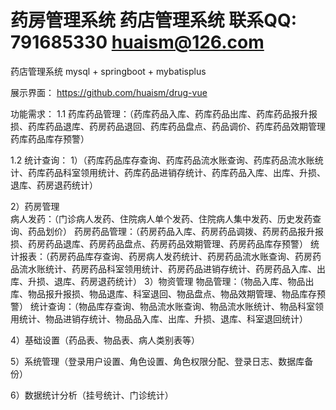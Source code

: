 # 药房管理系统 药店管理系统  联系QQ: 791685330 huaism@126.com


药店管理系统 mysql + springboot + mybatisplus

展示界面：
https://github.com/huaism/drug-vue

功能需求：
1.1 药库药品管理：（药库药品入库、药库药品出库、药库药品报升报损、药库药品退库、药房药品退回、药库药品盘点、药品调价、药库药品效期管理
  药库药品库存预警）   
  
1.2 统计查询：
1）（药库药品库存查询、药库药品流水账查询、药库药品流水账统计、药库药品科室领用统计、药库药品进销存统计、药库药品入库、出库、升损、退库、药房退药统计） 

2）药房管理   
  病人发药：（门诊病人发药、住院病人单个发药、住院病人集中发药、历史发药查询、药品划价） 
  药房药品管理：（药房药品入库、药房药品调拨、药房药品报升报损、药房药品退库、药房药品盘点、药房药品效期管理、药房药品库存预警） 
  统计报表：（药房药品库存查询、药房病人发药统计、药房药品流水账查询、药房药品流水账统计、药房药品科室领用统计、药房药品进销存统计、药房药品入库、出库、升损、退库、药房退药统计） 
3）物资管理 物品管理：（物品入库、物品出库、物品报升报损、物品退库、科室退回、物品盘点、物品效期管理、物品库存预警） 
统计查询：（物品库存查询、物品流水账查询、物品流水账统计、物品科室领用统计、物品进销存统计、物品品入库、出库、升损、退库、科室退回统计） 

4）基础设置（药品表、物品表、病人类别表等） 

5）系统管理（登录用户设置、角色设置、角色权限分配、登录日志、数据库备份） 

6）数据统计分析（挂号统计、门诊统计）

